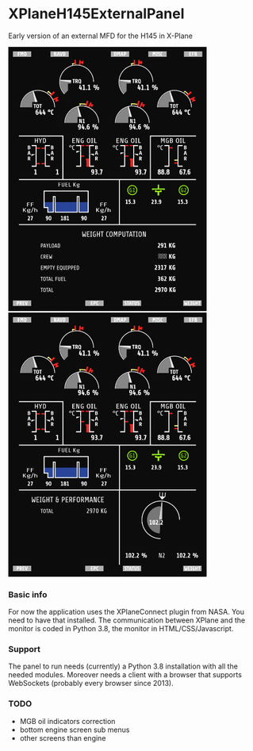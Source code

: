 # XPlaneH145ExternalPanel
Early version of an external MFD for the H145 in X-Plane

<img src="examples/preview1.jpg" alt="preview" width="400px"/>
<img src="examples/preview2.jpg" alt="preview" width="400px"/>

### Basic info
For now the application uses the XPlaneConnect plugin from NASA. You need to have that installed.
The communication between XPlane and the monitor is coded in Python 3.8, the monitor in HTML/CSS/Javascript.

### Support

The panel to run needs (currently) a Python 3.8 installation with all the needed modules. Moreover needs a client with
a browser that supports WebSockets (probably every browser since 2013).

### TODO

* MGB oil indicators correction
* bottom engine screen sub menus
* other screens than engine